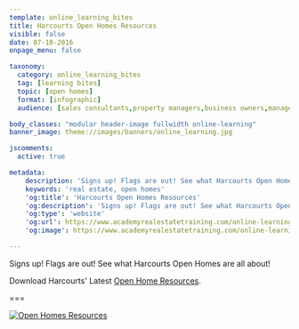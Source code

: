 ```yaml
---
template: online_learning_bites
title: Harcourts Open Homes Resources
visible: false
date: 07-10-2016
onpage_menu: false

taxonomy:
  category: online_learning_bites
  tag: [learning bites]
  topic: [open homes]
  format: [infographic]
  audience: [sales consultants,property managers,business owners,managers]

body_classes: "modular header-image fullwidth online-learning"
banner_image: theme://images/banners/online_learning.jpg

jscomments:
  active: true

metadata:
    description: 'Signs up! Flags are out! See what Harcourts Open Homes are all about!'
    keywords: 'real estate, open homes'
    'og:title': 'Harcourts Open Homes Resources'
    'og:description': 'Signs up! Flags are out! See what Harcourts Open Homes are all about!'
    'og:type': 'website'
    'og:url': https://www.academyrealestatetraining.com/online-learning/bites/2016/10/07/open-home-resources
    'og:image': https://www.academyrealestatetraining.com/online-learning/bites/2016/10/07/open-home-resources/open-open-homes-process.jpg

---
```


Signs up! Flags are out! See what Harcourts Open Homes are all about!

Download Harcourts' Latest [Open Home Resources](https://www.academyrealestatetraining.com/moodle/mod/folder/view.php?id=737&noprocess).

===

[![Open Homes Resources](open-homes-process.jpg?resize=1000,1584&class=infographic&derivatives=300,1100)](https://www.academyrealestatetraining.com/moodle/mod/folder/view.php?id=737&noprocess)

